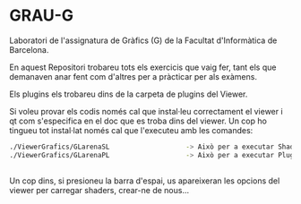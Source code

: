 # GRAU-G

Laboratori de l'assignatura de Gràfics (G) de la Facultat d'Informàtica de Barcelona.

En aquest Repositori trobareu tots els exercicis que vaig fer, tant els que demanaven anar fent com d'altres per a pràcticar per als exàmens.

Els plugins els trobareu dins de la carpeta de plugins del Viewer.

Si voleu provar els codis només cal que instal·leu correctament el viewer i qt com s'especifica en el doc que es troba dins del viewer. Un cop ho tingueu tot instal·lat només cal que l'executeu amb les comandes:

```bash
./ViewerGrafics/GLarenaSL					-> Això per a executar Shaders
./ViewerGrafics/GLarenaPL					-> Això per a executar Plugins
  
```

Un cop dins, si presioneu la barra d'espai, us apareixeran les opcions del viewer per carregar shaders, crear-ne de nous...


